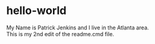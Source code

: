 # hello-world
My Name is Patrick Jenkins and I live in the Atlanta area.  
This is my 2nd edit of the readme.cmd file.
